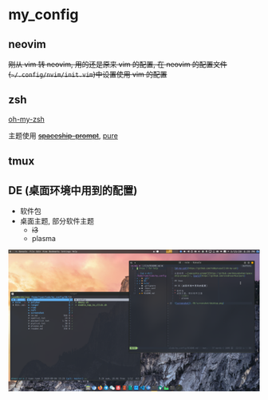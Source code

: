# my_config

## neovim

~~刚从 vim 转 neovim, 用的还是原来 vim 的配置, 在 neovim 的配置文件(`~/.config/nvim/init.vim`)中设置使用 vim 的配置~~

## zsh

[oh-my-zsh](https://github.com/robbyrussell/oh-my-zsh)

主题使用 ~~[spaceship-prompt](https://github.com/denysdovhan/spaceship-prompt)~~, [pure](https://github.com/sindresorhus/pure)

## tmux

## DE (桌面环境中用到的配置)

* 软件包
* 桌面主题, 部分软件主题
    - ~~i3~~
    - plasma

![screenshot](./DE/screenshot/desktop.png)
